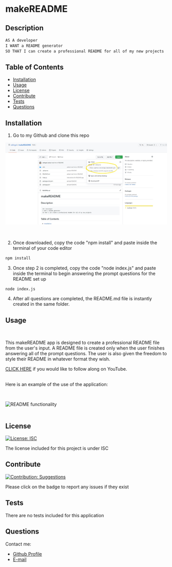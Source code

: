 # makeREADME
## Description

```md
AS A developer 
I WANT a README generator 
SO THAT I can create a professional README for all of my new projects
```
    
## Table of Contents
    
- [Installation](#installation)
- [Usage](#usage)
- [License](#license)
- [Contribute](#contribute)
- [Tests](#tests)
- [Questions](#questions)
    
## Installation
    
1) Go to my Github and clone this repo

![Git Clone Navigation](./images/git-clone-navigation.jpg)

<br>

2) Once downloaded, copy the code "npm install" and paste inside the terminal of your code editor

```bash
npm install
```

3) Once step 2 is completed, copy the code "node index.js" and paste inside the terminal to begin answering the prompt questions for the README set up

```bash
node index.js
```

4) After all questions are completed, the README.md file is instantly created in the same folder.
    
 ## Usage
 <br>

This makeREADME app is designed to create a professional README file from the user's input. A README file is created only when the user finishes answering all of the prompt questions. The user is also given the freedom to style their README in whatever format they wish.

[CLICK HERE](https://youtu.be/6QSYwW6V588) if you would like to follow along on YouTube.

<br>Here is an example of the use of the application:

<br>

![README functionality](./images/makeREADME-tutorial.gif)
<br><br>
    
## License 
[![License: ISC](https://img.shields.io/badge/License-ISC-blue.svg)](https://opensource.org/licenses/ISC)
    
    
The license included for this project is under ISC
    
    
## Contribute 
[![Contribution: Suggestions](https://img.shields.io/badge/Contribution%20-Suggestions-4baaaa.svg)](https://github.com/odingol/makeREADME/issues)
    
Please click on the badge to report any issues if they exist
    
    
## Tests
    
There are no tests included for this application
    

## Questions
    
Contact me: 

- [Github Profile](https://github.com/odingol) 
- [E-mail](mailto:lodingo@yahoo.com)